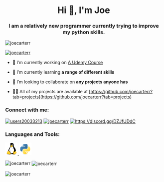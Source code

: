 <!---
joecarterr/joecarterr is a ✨ special ✨ repository because its `README.md` (this file) appears on your GitHub profile.
You can click the Preview link to take a look at your changes.
--->


<h1 align="center">Hi 👋, I'm Joe</h1>
<h3 align="center">I am a relatively new programmer currently trying to improve my python skills.</h3>

<p align="left"> <img src="https://komarev.com/ghpvc/?username=joecarterr&label=Profile%20views&color=0e75b6&style=flat" alt="joecarterr" /> </p>

<p align="left"> <a href="https://github.com/ryo-ma/github-profile-trophy"><img src="https://github-profile-trophy.vercel.app/?username=joecarterr" alt="joecarterr" /></a> </p>

- 🔭 I’m currently working on [A Udemy Course](https://www.udemy.com/course/100-days-of-code/)

- 🌱 I’m currently learning **a range of different skills**

- 👯 I’m looking to collaborate on **any projects anyone has**

- 👨‍💻 All of my projects are available at [https://github.com/joecarterr?tab=projects](https://github.com/joecarterr?tab=projects)

<h3 align="left">Connect with me:</h3>
<p align="left">
<a href="https://stackoverflow.com/users/users20033213" target="blank"><img align="center" src="https://raw.githubusercontent.com/rahuldkjain/github-profile-readme-generator/master/src/images/icons/Social/stack-overflow.svg" alt="users20033213" height="30" width="40" /></a>
<a href="https://www.leetcode.com/joecarterr" target="blank"><img align="center" src="https://raw.githubusercontent.com/rahuldkjain/github-profile-readme-generator/master/src/images/icons/Social/leet-code.svg" alt="joecarterr" height="30" width="40" /></a>
<a href="https://discord.gg/https://discord.gg/DZJfUDdC" target="blank"><img align="center" src="https://raw.githubusercontent.com/rahuldkjain/github-profile-readme-generator/master/src/images/icons/Social/discord.svg" alt="https://discord.gg/DZJfUDdC" height="30" width="40" /></a>
</p>

<h3 align="left">Languages and Tools:</h3>
<p align="left"> <a href="https://www.linux.org/" target="_blank" rel="noreferrer"> <img src="https://raw.githubusercontent.com/devicons/devicon/master/icons/linux/linux-original.svg" alt="linux" width="40" height="40"/> </a> <a href="https://www.python.org" target="_blank" rel="noreferrer"> <img src="https://raw.githubusercontent.com/devicons/devicon/master/icons/python/python-original.svg" alt="python" width="40" height="40"/> </a> </p>

<p><img align="left" src="https://github-readme-stats.vercel.app/api/top-langs?username=joecarterr&show_icons=true&locale=en&layout=compact" alt="joecarterr" /></p>

<p>&nbsp;<img align="center" src="https://github-readme-stats.vercel.app/api?username=joecarterr&show_icons=true&locale=en" alt="joecarterr" /></p>

<p><img align="center" src="https://github-readme-streak-stats.herokuapp.com/?user=joecarterr&" alt="joecarterr" /></p>

